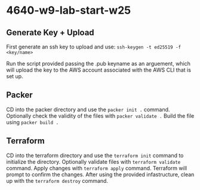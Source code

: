 # 4640-w9-lab-start-w25

## Generate Key + Upload ##
First generate an ssh key to upload and use:
```ssh-keygen -t ed25519 -f <key/name>```

Run the script provided passing the .pub keyname as an arguement, which will upload the key to the AWS account associated with the AWS CLI that is set up. 

## Packer ##
CD into the packer directory and use the ```packer init .``` command.
Optionally check the validity of the files with ```packer validate .```
Build the file using ```packer build .```

## Terraform ## 
CD into the terraform directory and use the ```terraform init``` command to initialize the directory.
Optionally validate files with ```terraform validate``` command.
Apply changes with ```terraform apply``` command.
Terraform will prompt to confirm the changes. 
After using the provided infastructure, clean up with the ```terraform destroy``` command. 
